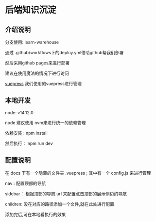 # 后端知识沉淀

## 介绍说明

分支使用:  learn-warehouse

通过 .github/workflows下的deploy.yml借助github帮我们部署

然后采用github pages来进行部署

建议在使用魔法的情况下进行访问

[vuepress](https://vuepress.vuejs.org/zh/guide/) 我们使用的vuepress进行管理



## 本地开发

node:  v14.12.0

node 建议使用 nvm来进行统一的依赖管理



依赖安装 :  npm install

然后执行： npm run dev



## 配置说明

在 docs 下有一个隐藏的文件夹 .vuepress ; 其中有一个 config.js 来进行管理



nav : 配置顶部的导航

sidebar： 根据顶部的导航 url 来配置点击顶部的展示侧边的导航

children:  没在对应的路径添加一个文件,就在此处进行配置



添加完后,可在本地看执行的效果






